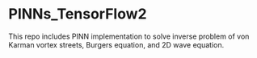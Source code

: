 ﻿# PINNs_TensorFlow2

This repo includes PINN implementation to solve inverse problem of von Karman vortex streets, Burgers equation, and 2D wave equation. 
